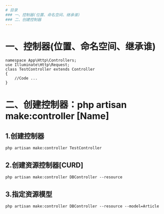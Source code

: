 ```yaml
---
# 目录
### 一、控制器(位置、命名空间、继承谁)
### 二、创建控制器
---
```


# 一、控制器(位置、命名空间、继承谁)
	namespace App\Http\Controllers;
	use Illuminate\Http\Request;
	class TestController extends Controller
	{
		//Code ...
	}

# 二、创建控制器：php artisan make:controller [Name]

## 1.创建控制器
	php artisan make:controller TestController

## 2.创建资源控制器[CURD]
	php artisan make:controller DBController --resource

## 3.指定资源模型
	php artisan make:controller DBController --resource --model=Article